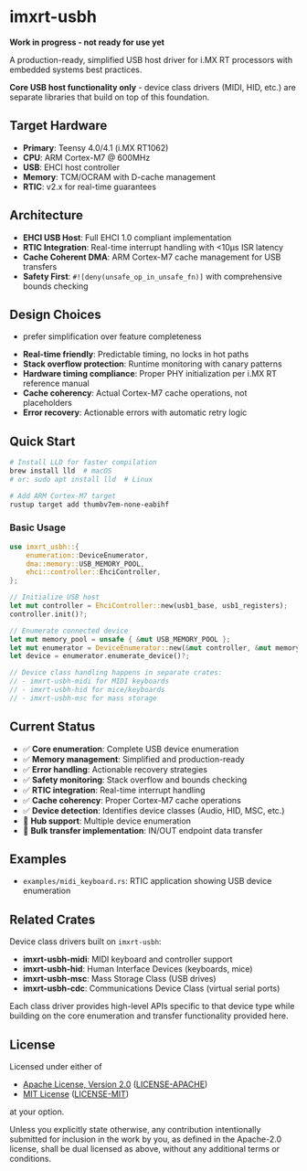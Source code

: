 # imxrt-usbh

**Work in progress - not ready for use yet**

A production-ready, simplified USB host driver for i.MX RT processors with embedded systems best practices.

**Core USB host functionality only** - device class drivers (MIDI, HID, etc.) are separate libraries that build on top of this foundation.

## Target Hardware

- **Primary**: Teensy 4.0/4.1 (i.MX RT1062)
- **CPU**: ARM Cortex-M7 @ 600MHz
- **USB**: EHCI host controller
- **Memory**: TCM/OCRAM with D-cache management
- **RTIC**: v2.x for real-time guarantees

## Architecture

- **EHCI USB Host**: Full EHCI 1.0 compliant implementation
- **RTIC Integration**: Real-time interrupt handling with <10μs ISR latency
- **Cache Coherent DMA**: ARM Cortex-M7 cache management for USB transfers
- **Safety First**: `#![deny(unsafe_op_in_unsafe_fn)]` with comprehensive bounds checking

## Design Choices

* prefer simplification over feature completeness
- **Real-time friendly**: Predictable timing, no locks in hot paths
- **Stack overflow protection**: Runtime monitoring with canary patterns
- **Hardware timing compliance**: Proper PHY initialization per i.MX RT reference manual
- **Cache coherency**: Actual Cortex-M7 cache operations, not placeholders
- **Error recovery**: Actionable errors with automatic retry logic


## Quick Start

```bash
# Install LLD for faster compilation
brew install lld  # macOS
# or: sudo apt install lld  # Linux

# Add ARM Cortex-M7 target
rustup target add thumbv7em-none-eabihf
```

### Basic Usage

```rust
use imxrt_usbh::{
    enumeration::DeviceEnumerator,
    dma::memory::USB_MEMORY_POOL,
    ehci::controller::EhciController,
};

// Initialize USB host
let mut controller = EhciController::new(usb1_base, usb1_registers);
controller.init()?;

// Enumerate connected device
let mut memory_pool = unsafe { &mut USB_MEMORY_POOL };
let mut enumerator = DeviceEnumerator::new(&mut controller, &mut memory_pool);
let device = enumerator.enumerate_device()?;

// Device class handling happens in separate crates:
// - imxrt-usbh-midi for MIDI keyboards
// - imxrt-usbh-hid for mice/keyboards
// - imxrt-usbh-msc for mass storage
```


## Current Status

- ✅ **Core enumeration**: Complete USB device enumeration
- ✅ **Memory management**: Simplified and production-ready
- ✅ **Error handling**: Actionable recovery strategies
- ✅ **Safety monitoring**: Stack overflow and bounds checking
- ✅ **RTIC integration**: Real-time interrupt handling
- ✅ **Cache coherency**: Proper Cortex-M7 cache operations
- ✅ **Device detection**: Identifies device classes (Audio, HID, MSC, etc.)
- 🔄 **Hub support**: Multiple device enumeration
- 🔄 **Bulk transfer implementation**: IN/OUT endpoint data transfer





## Examples

- `examples/midi_keyboard.rs`: RTIC application showing USB device enumeration

## Related Crates

Device class drivers built on `imxrt-usbh`:

- **imxrt-usbh-midi**: MIDI keyboard and controller support
- **imxrt-usbh-hid**: Human Interface Devices (keyboards, mice)
- **imxrt-usbh-msc**: Mass Storage Class (USB drives)
- **imxrt-usbh-cdc**: Communications Device Class (virtual serial ports)

Each class driver provides high-level APIs specific to that device type while building on the core enumeration and transfer functionality provided here.


## License

Licensed under either of

- [Apache License, Version 2.0](http://www.apache.org/licenses/LICENSE-2.0) ([LICENSE-APACHE](./LICENSE-APACHE))
- [MIT License](http://opensource.org/licenses/MIT) ([LICENSE-MIT](./LICENSE-MIT))

at your option.

Unless you explicitly state otherwise, any contribution intentionally submitted
for inclusion in the work by you, as defined in the Apache-2.0 license, shall be
dual licensed as above, without any additional terms or conditions.
